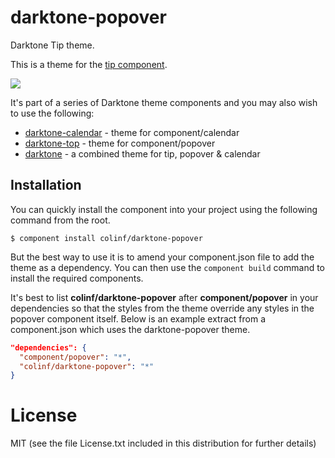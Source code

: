 
# darktone-popover

  Darktone Tip theme.

  This is a theme for the [tip component](https://github.com/component/popover).

  ![](http://f.cl.ly/items/2s0E2l1y3i1o1a1x0z3p/Screen%20Shot%202012-10-30%20at%2012.27.44.png)

  It's part of a series of Darktone theme components and you may also wish to use the following:

  * [darktone-calendar](https://github.com/colinf/darktone-calendar) - theme for component/calendar
  * [darktone-top](https://github.com/colinf/darktone-tip) - theme for component/popover
  * [darktone](https://github.com/colinf/darktone) - a combined theme for tip, popover & calendar

## Installation

You can quickly install the component into your project using the following command from the root.
```
$ component install colinf/darktone-popover
```
But the best way to use it is to amend your component.json file to add the theme as a dependency. You can then use the `component build` command to install the required components.

It's best to list **colinf/darktone-popover** after **component/popover** in your dependencies so that the styles from the theme override any styles in the popover component itself. Below is an example extract from a component.json which uses the darktone-popover theme.

```json
"dependencies": {
  "component/popover": "*",
  "colinf/darktone-popover": "*"
}
```
# License

  MIT (see the file License.txt included in this distribution for further details)
